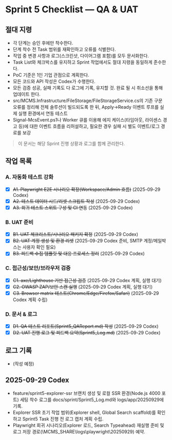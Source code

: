 # Sprint 5 Checklist — QA & UAT

## 절대 지령
- 각 단계는 승인 후에만 착수한다.
- 단계 착수 전 Task 범위를 재확인하고 오류를 식별한다.
- 작업 중 변경 사항과 로그(스크린샷, 다이어그램 포함)를 모두 문서화한다.
- Task List와 체크박스를 유지하고 Sprint 작업에서도 절대 지령을 동일하게 준수한다.
- PoC 기준은 1인 기업 관점으로 계획한다.
- 모든 코드와 API 작성은 Codex가 수행한다.
- 모든 검증 성공, 실패 기록도 다 로그에 기록, 유지할 것. 완료 될 시 취소선을 통해 업데이트 한다.
- src/MCMS.Infrastructure/FileStorage/FileStorageService.cs의 기존 구문 오류를 정리해 전체 솔루션이 빌드되도록 한 뒤, Apply→Ready 이벤트 루프를 실제 실행 환경에서 연동 테스트
- Signal-McsEvent.ps1나 Worker 큐를 이용해 에지 케이스(타임아웃, 라이센스 경고 등)에 대한 이벤트 흐름을 리허설하고, 필요한 경우 실패 시 별도 이벤트/로그 경로를 보강

> 이 문서는 해당 Sprint 진행 상황과 로그를 함께 관리한다.

## 작업 목록
### A. 자동화 테스트 강화
- [x] ~~A1. Playwright E2E 시나리오 확장(Workspace/Admin 흐름)~~ (2025-09-29 Codex)
- [x] ~~A2. 테스트 데이터 시드/리셋 스크립트 작성~~ (2025-09-29 Codex)
- [x] ~~A3. 회귀 테스트 스위트 구성 및 CI 연동~~ (2025-09-29 Codex)

### B. UAT 준비
- [x] ~~B1. UAT 체크리스트/시나리오 패키지 확정~~ (2025-09-29 Codex)
- [x] ~~B2. UAT 계정 생성 및 환경 리셋~~ (2025-09-29 Codex 준비, SMTP 계정/메일박스는 사용자 확인 필요)
- [x] ~~B3. 피드백 수집 템플릿 및 대응 프로세스 정리~~ (2025-09-29 Codex)

### C. 접근성/보안/브라우저 검증
- [x] ~~C1. axe/Lighthouse 기반 접근성 검증~~ (2025-09-29 Codex 계획, 실행 대기)
- [x] ~~C2. OWASP ZAP/보안 스캔 실행~~ (2025-09-29 Codex 계획, 실행 대기)
- [x] ~~C3. Browser matrix 테스트(Chrome/Edge/Firefox/Safari)~~ (2025-09-29 Codex 계획 수립)

### D. 문서 & 로그
- [x] ~~D1. QA 테스트 리포트(Sprint5_QAReport.md) 작성~~ (2025-09-29 Codex)
- [x] ~~D2. UAT 진행 로그 및 피드백 요약(Sprint5_Log.md)~~ (2025-09-29 Codex)

## 로그 기록
- (작성 예정)

## 2025-09-29 Codex
- feature/sprint5-explorer-ssr 브랜치 생성 및 로컬 SSR 환경(Node.js 4000 포트) 세팅 착수 로그를 docs/sprint/Sprint5_Log.md와 logs/app/20250929에 기록.
- Explorer SSR 초기 작업 범위(Explorer shell, Global Search scaffold)를 확인하고 Sprint5 Task 진행 전 로그 캡처 계획 수립.
- Playwright 회귀 시나리오(Explorer 로드, Search Typeahead) 재실행 준비 및 로그 저장 경로(\\MCMS_SHARE\\logs\\playwright\\20250929) 예약.








